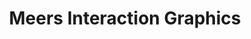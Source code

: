 ---
title: "Meers Interaction Graphics"
url: /karachi/meers-interaction-graphics/
shop: copyshop
---